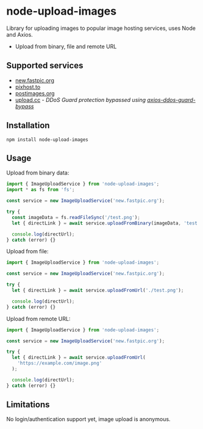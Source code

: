 # node-upload-images

Library for uploading images to popular image hosting services, uses Node and Axios.

- Upload from binary, file and remote URL

## Supported services

- [new.fastpic.org](https://new.fastpic.org)
- [pixhost.to](https://pixhost.to)
- [postimages.org](https://postimages.org)
- [upload.cc](https://upload.cc) - _DDoS Guard protection bypassed using [axios-ddos-guard-bypass](https://github.com/4miners/axios-ddos-guard-bypass)_

## Installation

```
npm install node-upload-images
```

## Usage

Upload from binary data:

```js
import { ImageUploadService } from 'node-upload-images';
import * as fs from 'fs';

const service = new ImageUploadService('new.fastpic.org');

try {
  const imageData = fs.readFileSync('/test.png');
  let { directLink } = await service.uploadFromBinary(imageData, 'test.png');

  console.log(directUrl);
} catch (error) {}
```

Upload from file:

```js
import { ImageUploadService } from 'node-upload-images';

const service = new ImageUploadService('new.fastpic.org');

try {
  let { directLink } = await service.uploadFromUrl('./test.png');

  console.log(directUrl);
} catch (error) {}
```

Upload from remote URL:

```js
import { ImageUploadService } from 'node-upload-images';

const service = new ImageUploadService('new.fastpic.org');

try {
  let { directLink } = await service.uploadFromUrl(
    'https://example.com/image.png'
  );

  console.log(directUrl);
} catch (error) {}
```

## Limitations

No login/authentication support yet, image upload is anonymous.
